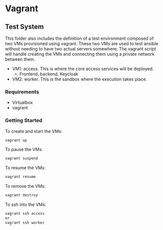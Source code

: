 # Vagrant

## Test System
This folder also includes the definition of a test environment composed of two VMs provisioned using vagrant.
These two VMs are used to test ansible without needing to have two actual servers somewhere.
The vagrant script will handle creating the VMs and connecting them using a private network between them.

* VM1: access. This is where the core access services will be deployed.
    * Frontend, backend, Keycloak
* VM2: worker. This is the sandbox where the execution takes place.

### Requirements
* Virtualbox
* vagrant

### Getting Started
To create and start the VMs:
```bash
vagrant up
```

To pause the VMs:
```bash
vagrant suspend
```

To resume the VMs:
```bash
vagrant resume
```

To remove the VMs:
```bash
vagrant destroy
```

To ssh into the VMs:
```bash
vagrant ssh access
or
vagrant ssh worker
```
